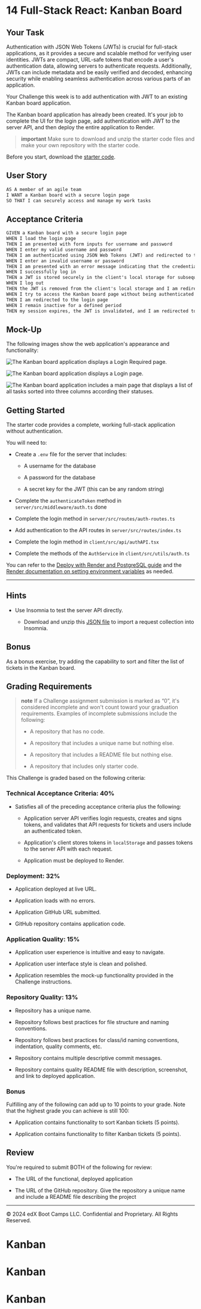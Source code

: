 # 14 Full-Stack React: Kanban Board

## Your Task

Authentication with JSON Web Tokens (JWTs) is crucial for full-stack applications, as it provides a secure and scalable method for verifying user identities. JWTs are compact, URL-safe tokens that encode a user's authentication data, allowing servers to authenticate requests. Additionally, JWTs can include metadata and be easily verified and decoded, enhancing security while enabling seamless authentication across various parts of an application.

Your Challenge this week is to add authentication with JWT to an existing Kanban board application.

The Kanban board application has already been created. It's your job to complete the UI for the login page, add authentication with JWT to the server API, and then deploy the entire application to Render.

> **important** Make sure to download and unzip the starter code files and make your own repository with the starter code.

Before you start, download the [starter code](https://static.bc-edx.com/coding/software-dev/14-Full-Stack-React/Develop.zip).

## User Story

```md
AS A member of an agile team
I WANT a Kanban board with a secure login page
SO THAT I can securely access and manage my work tasks
```

## Acceptance Criteria

```md
GIVEN a Kanban board with a secure login page
WHEN I load the login page
THEN I am presented with form inputs for username and password
WHEN I enter my valid username and password
THEN I am authenticated using JSON Web Tokens (JWT) and redirected to the main Kanban board page
WHEN I enter an invalid username or password
THEN I am presented with an error message indicating that the credentials are incorrect
WHEN I successfully log in
THEN a JWT is stored securely in the client's local storage for subsequent authenticated requests
WHEN I log out
THEN the JWT is removed from the client's local storage and I am redirected to the login page
WHEN I try to access the Kanban board page without being authenticated
THEN I am redirected to the login page
WHEN I remain inactive for a defined period
THEN my session expires, the JWT is invalidated, and I am redirected to the login page upon my next action
```

## Mock-Up

The following images show the web application's appearance and functionality:

![The Kanban board application displays a Login Required page.](./Assets/14-00-unauthenticated-page.png)

![The Kanban board application displays a Login page.](./Assets/14-01-login-page.png)

![The Kanban board application includes a main page that displays a list of all tasks sorted into three columns according their statuses.](./Assets/14-02-main-page.png)

## Getting Started

The starter code provides a complete, working full-stack application without authentication.

You will need to:

* Create a `.env` file for the server that includes:

  * A username for the database

  * A password for the database

  * A secret key for the JWT (this can be any random string)

* Complete the `authenticateToken` method in `server/src/middleware/auth.ts` done

* Complete the login method in `server/src/routes/auth-routes.ts` 

* Add authentication to the API routes in `server/src/routes/index.ts`

* Complete the login method in `client/src/api/authAPI.tsx`

* Complete the methods of the `AuthService` in `client/src/utils/auth.ts`

You can refer to the [Deploy with Render and PostgreSQL guide](https://coding-boot-camp.github.io/full-stack/render/deploy-with-render-and-postgresql) and the [Render documentation on setting environment variables](https://docs.render.com/configure-environment-variables) as needed.

---

## Hints

* Use Insomnia to test the server API directly.

  * Download and unzip this [JSON file](https://static.bc-edx.com/coding/software-dev/14-Full-Stack-React/assets/Insomnia_M14_Challenge.zip) to import a request collection into Insomnia.


## Bonus

As a bonus exercise, try adding the capability to sort and filter the list of tickets in the Kanban board.

## Grading Requirements

> **note** If a Challenge assignment submission is marked as “0”, it's considered incomplete and won't count toward your graduation requirements. Examples of incomplete submissions include the following:
>
> * A repository that has no code.
>
> * A repository that includes a unique name but nothing else.
>
> * A repository that includes a README file but nothing else.
>
> * A repository that includes only starter code.

This Challenge is graded based on the following criteria:

### Technical Acceptance Criteria: 40%

* Satisfies all of the preceding acceptance criteria plus the following:

  * Application server API verifies login requests, creates and signs tokens, and validates that API requests for tickets and users include an authenticated token.

  * Application's client stores tokens in `localStorage` and passes tokens to the server API with each request.

  * Application must be deployed to Render.

### Deployment: 32%

* Application deployed at live URL.

* Application loads with no errors.

* Application GitHub URL submitted.

* GitHub repository contains application code.

### Application Quality: 15%

* Application user experience is intuitive and easy to navigate.

* Application user interface style is clean and polished.

* Application resembles the mock-up functionality provided in the Challenge instructions.

### Repository Quality: 13%

* Repository has a unique name.

* Repository follows best practices for file structure and naming conventions.

* Repository follows best practices for class/id naming conventions, indentation, quality comments, etc.

* Repository contains multiple descriptive commit messages.

* Repository contains quality README file with description, screenshot, and link to deployed application.

### Bonus

Fulfilling any of the following can add up to 10 points to your grade. Note that the highest grade you can achieve is still 100:

* Application contains functionality to sort Kanban tickets (5 points).

* Application contains functionality to filter Kanban tickets (5 points).

## Review

You're required to submit BOTH of the following for review:

* The URL of the functional, deployed application

* The URL of the GitHub repository. Give the repository a unique name and include a README file describing the project

---
© 2024 edX Boot Camps LLC. Confidential and Proprietary. All Rights Reserved.
# Kanban
# Kanban
# Kanban
